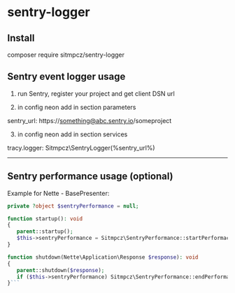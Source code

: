 # sentry-logger

Install
--------
composer require sitmpcz/sentry-logger

Sentry event logger usage
--------
1) run Sentry, register your project and get client DSN url 

2) in config neon add in section parameters

sentry_url: https://something@abc.sentry.io/someproject

3) in config neon add in section services

tracy.logger: Sitmpcz\SentryLogger(%sentry_url%)

--------------------------------------------------------------
Sentry performance usage (optional)
--------

Example for Nette - BasePresenter:

```php
private ?object $sentryPerformance = null;

function startup(): void
{
   parent::startup();
   $this->sentryPerformance = Sitmpcz\SentryPerformance::startPerformaceMonitoring($this->getName(), $this->getAction());
}

function shutdown(Nette\Application\Response $response): void
{
   parent::shutdown($response);
   if ($this->sentryPerformance) Sitmpcz\SentryPerformance::endPerformaceMonitoring($this->sentryPerformance);
}```


